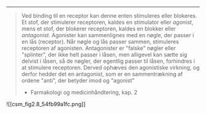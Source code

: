 ___

>Ved binding til en receptor kan denne enten stimuleres eller blokeres. Et stof, der stimulerer receptoren, kaldes en stimulator eller _agonist_, mens et stof, der blokerer receptoren, kaldes en blokker eller _antagonist_. Agonister kan sammenlignes med en nøgle, der passer i en lås (receptor). Når nøgle og lås passer sammen, stimuleres receptoren af agonisten. Antagonister er "falske" nøgler eller "splinter", der ikke helt passer i låsen, men alligevel kan sætte sig delvist i låsen, så de nøgler, der egentlig passer til låsen, forhindres i at stimulere receptoren. Derved ophæves den agonistiske virkning, og derfor hedder det en antagonist, som er en sammentrækning af ordene "anti", der betyder imod og "agonist"
>- Farmakologi og medicinhåndtering, kap. 2

![[csm_fig2.8_54fb99a1fc.png]]